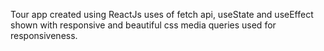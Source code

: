 Tour app created using ReactJs
uses of fetch api, useState and useEffect shown
with responsive and beautiful css
media queries used for responsiveness.